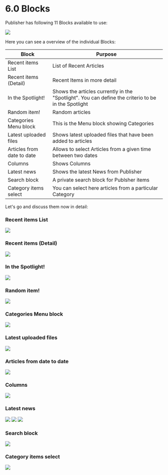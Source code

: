# 6.0 Blocks

Publisher has following 11 Blocks available to use:

![](../assets/blocks.jpg)


Here you can see a overview of the individual Blocks:

|**Block**|**Purpose**|
|---|---|
|Recent items List|List of Recent Articles|
|Recent items (Detail)|Recent Items in more detail|
|In the Spotlight!|Shows the articles currently in the "Spotlight". You can define the criterio to be in the Spotlight|
|Random item!|Random articles|
|Categories Menu block|This is the Menu block showing Categories|
|Latest uploaded files|Shows latest uploaded files that have been added to articles|
|Articles from date to date|Allows to select Articles from a given time between two dates|
|Columns|Shows Columns|
|Latest news|Shows the latest News from Publisher|
|Search block|A private search block for Publsher items|
|Category items select|You can select here articles from a particular Category|

Let's go and discuss them now in detail:

### Recent items List

![](../assets/block1.jpg)


### Recent items (Detail)

![](../assets/block2.jpg)

### In the Spotlight!

![](../assets/block3.jpg)

### Random item!

![](../assets/block4.jpg)

### Categories Menu block

![](../assets/block5.jpg)

### Latest uploaded files

![](../assets/block6.jpg)

### Articles from date to date

![](../assets/block7.jpg)

### Columns

![](../assets/block8.jpg)

### Latest news

![](../assets/block9a.jpg)
![](../assets/block9b.jpg)
![](../assets/block9c.jpg)

### Search block

![](../assets/block10.jpg)

### Category items select

![](../assets/block11.jpg)



